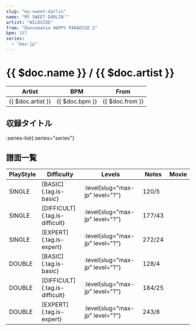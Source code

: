 ```yaml
---
slug: "my-sweet-darlin"
name: "MY SWEET DARLIN'"
artist: "WILDSIDE"
from: "Dancemania HAPPY PARADISE 2"
bpm: 157
series:
  - "max-jp"
---
```


# {{ $doc.name }} / {{ $doc.artist }}

|Artist|BPM|From|
|------|---|----|
|{{ $doc.artist }}|{{ $doc.bpm }}|{{ $doc.from }}|

## 収録タイトル

:series-list{:series="series"}

## 譜面一覧

|PlayStyle|Difficulty|Levels|Notes|Movie|
|---------|----------|------|-----|-----|
|SINGLE|[BASIC]{.tag.is-basic}|<div class="field is-grouped is-grouped-multiline"> :level{slug="max-jp" level="?"}</div>|120/5||
|SINGLE|[DIFFICULT]{.tag.is-difficult}|<div class="field is-grouped is-grouped-multiline"> :level{slug="max-jp" level="?"}</div>|177/43||
|SINGLE|[EXPERT]{.tag.is-expert}|<div class="field is-grouped is-grouped-multiline"> :level{slug="max-jp" level="?"}</div>|272/24||
|DOUBLE|[BASIC]{.tag.is-basic}|<div class="field is-grouped is-grouped-multiline"> :level{slug="max-jp" level="?"}</div>|128/4||
|DOUBLE|[DIFFICULT]{.tag.is-difficult}|<div class="field is-grouped is-grouped-multiline"> :level{slug="max-jp" level="?"}</div>|184/25||
|DOUBLE|[EXPERT]{.tag.is-expert}|<div class="field is-grouped is-grouped-multiline"> :level{slug="max-jp" level="?"}</div>|243/8||
